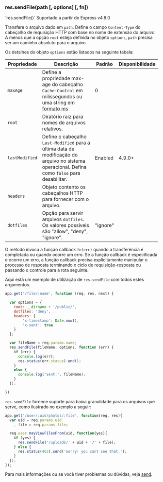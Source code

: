 <h3 id='res.sendFile'>res.sendFile(path [, options] [, fn])</h3>

<div class="doc-box doc-info" markdown="1">
`res.sendFile()` Suportado a partir do Express v4.8.0
</div>

Transfere o arquivo dado em `path`. Define o campo `Content-Type` do cabeçalho de requisição HTTP com base no nome de extensão do arquivo. A menos que a opção `root` esteja definida no objeto `options`, `path` precisa ser um caminho absoluto para o arquivo.

Os detalhes do objeto `options` estão listados na seguinte tabela:

<div class="table-scroller" markdown="1">

| Propriedade        | Descrição                                     | Padrão     | Disponibilidade |
|-----------------|-------------------------------------------------|-------------|--------------|
|`maxAge`         | Define a propriedade max-age do cabeçalho `Cache-Control` em milissegundos ou uma string em [formato ms](https://www.npmjs.org/package/ms)| 0 |  |
| `root`          | Diratório raiz para nomes de arquivos relativos.|  |  |
| `lastModified`  | Define o cabeçalho `Last-Modified` para a última data de modificação do arquivo no sistema operacional. Defina como `false` para desabilitar.| Enabled | 4.9.0+ |
| `headers`       | Objeto contento os cabeçalhos HTTP para fornecer com o arquivo.|  |  |
| `dotfiles`      | Opção para servir arquivos `dotfiles`. Os valores possíveis são "allow", "deny", "ignore".| "ignore" | &nbsp; |

</div>

O método invoca a função callback `fn(err)` quando a transferência é completada ou quando ocorre um erro. Se a função callback é especificada e ocorre um erro, a função callback precisa explicitamente manipular o processo de resposta terminando o ciclo de requisição-resposta ou passando o controle para a rota seguinte.

Aqui está um exemplo de utilização de `res.sendFile` com todos estes argumentos.


~~~js
app.get('/file/:name', function (req, res, next) {

  var options = {
    root: __dirname + '/public/',
    dotfiles: 'deny',
    headers: {
        'x-timestamp': Date.now(),
        'x-sent': true
    }
  };

  var fileName = req.params.name;
  res.sendFile(fileName, options, function (err) {
    if (err) {
      console.log(err);
      res.status(err.status).end();
    }
    else {
      console.log('Sent:', fileName);
    }
  });

})
~~~

`res.sendFile` fornece suporte para baixa granulidade para os arquivos que serve, como ilustrado no exemplo a seguir:

~~~js
app.get('/user/:uid/photos/:file', function(req, res){
  var uid = req.params.uid
    , file = req.params.file;

  req.user.mayViewFilesFrom(uid, function(yes){
    if (yes) {
      res.sendFile('/uploads/' + uid + '/' + file);
    } else {
      res.status(403).send('Sorry! you cant see that.');
    }
  });
});
~~~
Para mais informações ou se você tiver problemas ou dúvidas, veja [send](https://github.com/pillarjs/send).
